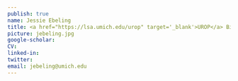 ```yaml
---
publish: true
name: Jessie Ebeling
title: <a href="https://lsa.umich.edu/urop" target='_blank'>UROP</a> Biological Sciences
picture: jebeling.jpg
google-scholar: 
CV:
linked-in: 
twitter:
email: jebeling@umich.edu
---
```


